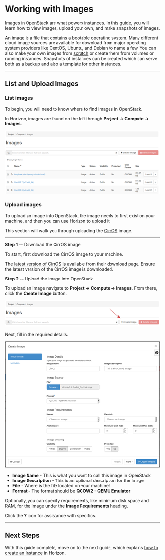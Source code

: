 # Working with Images

Images in OpenStack are what powers instances. In this guide, you will
learn how to view images, upload your own, and make snapshots of images.

An image is a file that contains a bootable operating system. Many
different cloud image sources are available for download from major
operating system providers like CentOS, Ubuntu, and Debian to name a
few. You can also make your own images from
[scratch](https://docs.openstack.org/image-guide/create-images-manually.html)
or create them from volumes or running instances. Snapshots of instances
can be created which can serve both as a backup and also a template for
other instances.

-----

## List and Upload Images

### **List images**

To begin, you will need to know where to find images in OpenStack.

In Horizon, images are found on the left through **Project -\> Compute
-\> Images**.

![image](images/um_images.png)

### **Upload images**

To upload an image into OpenStack, the image needs to first exist on
your machine, and then you can use Horizon to upload it.

This section will walk you through uploading the
[CirrOS](https://github.com/cirros-dev/cirros) image.

-----

**Step 1** -- Download the CirrOS image

To start, first download the CirrOS image to your machine.

The [latest version of
CirrOS](https://download.cirros-cloud.net/0.5.2/cirros-0.5.2-x86_64-disk.img)
is available from their download page. Ensure the latest version of the
CirrOS image is downloaded.

**Step 2** -- Upload the image into OpenStack

To upload an image navigate to **Project -\> Compute -\> Images**. From
there, click the **Create Image** button.

![image](images/um_create_image.png)

Next, fill in the required details.

![image](images/um_create_image_form.png)

  - **Image Name** - This is what you want to call this image in
    OpenStack
  - **Image Description** - This is an optional description for the
    image
  - **File** - Where is the file located on your machine?
  - **Format** - The format should be **QCOW2 - QEMU Emulator**

Optionally, you can specify requirements, like minimum disk space and
RAM, for the image under the **Image Requirements** heading.

Click the **?** icon for assistance with specifics.

-----

## Next Steps

With this guide complete, move on to the next guide, which explains [how
to create an Instance](users_manual/create_an_instance.md) in Horizon.
